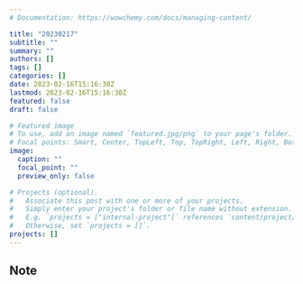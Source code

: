```yaml
---
# Documentation: https://wowchemy.com/docs/managing-content/

title: "20230217"
subtitle: ""
summary: ""
authors: []
tags: []
categories: []
date: 2023-02-16T15:16:30Z
lastmod: 2023-02-16T15:16:30Z
featured: false
draft: false

# Featured image
# To use, add an image named `featured.jpg/png` to your page's folder.
# Focal points: Smart, Center, TopLeft, Top, TopRight, Left, Right, BottomLeft, Bottom, BottomRight.
image:
  caption: ""
  focal_point: ""
  preview_only: false

# Projects (optional).
#   Associate this post with one or more of your projects.
#   Simply enter your project's folder or file name without extension.
#   E.g. `projects = ["internal-project"]` references `content/project/deep-learning/index.md`.
#   Otherwise, set `projects = []`.
projects: []
---
```


## Note

